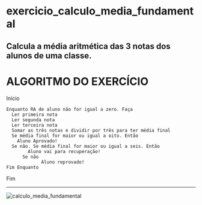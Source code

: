 # exercicio_calculo_media_fundamental
Calcula a média aritmética das 3 notas dos alunos de uma classe.
------------------------------------------------------
# ALGORITMO DO EXERCÍCIO
Início

	Enquanto RA de aluno não for igual a zero. Faça
	  Ler primeira nota
	  Ler segunda nota
	  Ler terceira nota
	  Somar as três notas e dividir por três para ter média final
	  Se média final for maior ou igual a oito. Então
	    Aluno Aprovado!
	  Se não. Se média final for maior ou igual a seis. Então 
	 	    Aluno vai para recuperação!
		  Se não
	             Aluno reprovado!
	Fim Enquanto	
  
Fim
  
  
  --------------------------------------------------------
  
![calculo_media_fundamental](https://user-images.githubusercontent.com/84599880/166746919-dff9123e-b244-4720-a0ea-7d80565d881b.png)

